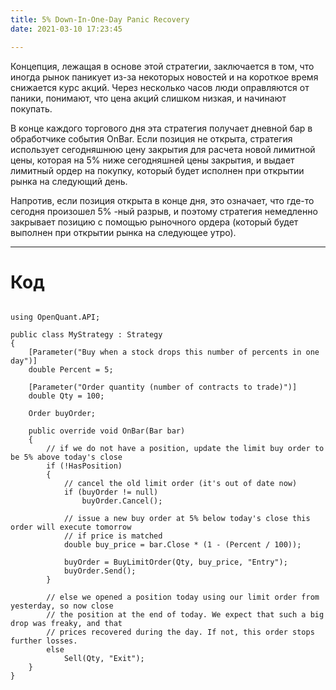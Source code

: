```yaml
---
title: 5% Down-In-One-Day Panic Recovery
date: 2021-03-10 17:23:45

---
```


Концепция, лежащая в основе этой стратегии, заключается в том, что иногда рынок паникует из-за некоторых новостей и на короткое время снижается курс акций. Через несколько часов люди оправляются от паники, понимают, что цена акций слишком низкая, и начинают покупать.

В конце каждого торгового дня эта стратегия получает дневной бар в обработчике события OnBar. Если позиция не открыта, стратегия использует сегодняшнюю цену закрытия для расчета новой лимитной цены, которая на 5% ниже сегодняшней цены закрытия, и выдает лимитный ордер на покупку, который будет исполнен при открытии рынка на следующий день. 

Напротив, если позиция открыта в конце дня, это означает, что где-то сегодня произошел 5% -ный разрыв, и поэтому стратегия немедленно закрывает позицию с помощью рыночного ордера (который будет выполнен при открытии рынка на следующее утро). 

---

# Код

```

using OpenQuant.API;

public class MyStrategy : Strategy
{
	[Parameter("Buy when a stock drops this number of percents in one day")]
	double Percent = 5;

	[Parameter("Order quantity (number of contracts to trade)")]
	double Qty = 100;

	Order buyOrder;

	public override void OnBar(Bar bar)
	{
		// if we do not have a position, update the limit buy order to be 5% above today's close
		if (!HasPosition)
		{
			// cancel the old limit order (it's out of date now)
			if (buyOrder != null)
				buyOrder.Cancel();

			// issue a new buy order at 5% below today's close this order will execute tomorrow 
			// if price is matched
			double buy_price = bar.Close * (1 - (Percent / 100));

			buyOrder = BuyLimitOrder(Qty, buy_price, "Entry");
			buyOrder.Send();
		}

		// else we opened a position today using our limit order from yesterday, so now close 
		// the position at the end of today. We expect that such a big drop was freaky, and that 
		// prices recovered during the day. If not, this order stops further losses.
		else
			Sell(Qty, "Exit");
	}
}

```
